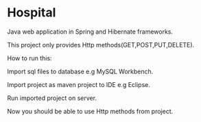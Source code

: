 # Hospital
Java web application in Spring and Hibernate frameworks.

This project only provides Http methods(GET,POST,PUT,DELETE).

How to run this:

Import sql files to database e.g MySQL Workbench.

Import project as maven project to IDE e.g Eclipse.

Run imported project on server.

Now you should be able to use Http methods from project.
